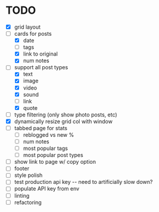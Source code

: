 # TODO

- [x] grid layout
- [ ] cards for posts
  - [x] date
  - [ ] tags
  - [x] link to original
  - [x] num notes
- [ ] support all post types
  - [x] text
  - [x] image
  - [x] video
  - [x] sound
  - [ ] link
  - [x] quote
- [ ] type filtering (only show photo posts, etc)
- [x] dynamically resize grid col with window
- [ ] tabbed page for stats
  - [ ] reblogged vs new %
  - [ ] num notes
  - [ ] most popular tags
  - [ ] most popular post types
- [ ] show link to page w/ copy option
- [ ] footer
- [ ] style polish
- [ ] test production api key -- need to artificially slow down?
- [ ] populate API key from env
- [ ] linting
- [ ] refactoring
